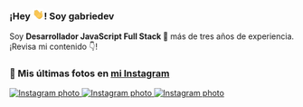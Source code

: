 <h3>¡Hey <img src="https://raw.githubusercontent.com/ABSphreak/ABSphreak/master/gifs/Hi.gif" width="20px" decondig="async">! Soy gabriedev</h3>

<p>Soy <strong>Desarrollador JavaScript Full Stack 🚀</strong> más de tres años de experiencia.<br />¡Revisa mi contenido 👇!</p>

### 📸 Mis últimas fotos en [mi Instagram](https://instagram.com/gabrie.dev)


<a href='https://instagram.com/p/CxTmOF6vN8M' target='_blank'>
  <img width='20%' src='https://instagram.flba2-1.fna.fbcdn.net/v/t51.2885-15/378565944_323878180141713_8920720304536029091_n.jpg?stp=dst-jpg_e15&_nc_ht=instagram.flba2-1.fna.fbcdn.net&_nc_cat=109&_nc_ohc=8sQeHfDkjAcAX9-Gx5h&edm=APU89FABAAAA&ccb=7-5&oh=00_AfAild0xgZc74ErmxpksXvlV8M2OTM_soYGyohs1wlF6Eg&oe=653270D8&_nc_sid=bc0c2c' alt='Instagram photo' />
</a>
<a href='https://instagram.com/p/CxLlYVlupp3' target='_blank'>
  <img width='20%' src='https://instagram.flba2-1.fna.fbcdn.net/v/t51.2885-15/377997579_196784406648750_7872949112471886655_n.webp?stp=dst-jpg_e35&_nc_ht=instagram.flba2-1.fna.fbcdn.net&_nc_cat=106&_nc_ohc=sbeMn_PId4sAX9Kk7Kz&edm=APU89FABAAAA&ccb=7-5&oh=00_AfBsYAZf_TjLvhcUEn7Hd8b07eAoSkZ_f4FiEmw_kR0dYQ&oe=6531DBDB&_nc_sid=bc0c2c' alt='Instagram photo' />
</a>
<a href='https://instagram.com/p/CxIn_Irugo4' target='_blank'>
  <img width='20%' src='https://instagram.flba2-1.fna.fbcdn.net/v/t51.2885-15/376780815_821779196307492_4053583912414574279_n.jpg?stp=dst-jpg_e15&_nc_ht=instagram.flba2-1.fna.fbcdn.net&_nc_cat=100&_nc_ohc=eovI20z_MSAAX-UHy3B&edm=APU89FABAAAA&ccb=7-5&oh=00_AfBqqiL5QaEsiEeuKD7G_Pgzfwyf38d0_ChKSNVA_mVVoQ&oe=6532A883&_nc_sid=bc0c2c' alt='Instagram photo' />
</a>
